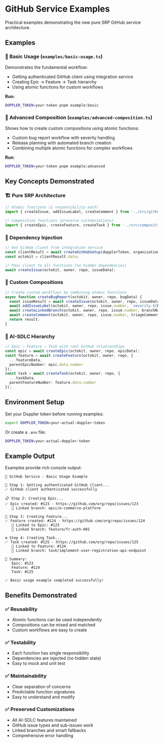 # GitHub Service Examples

Practical examples demonstrating the new pure SRP GitHub service architecture.

## Examples

### 🚀 Basic Usage (`examples/basic-usage.ts`)
Demonstrates the fundamental workflow:
- Getting authenticated GitHub client using integration service
- Creating Epic → Feature → Task hierarchy
- Using atomic functions for custom workflows

**Run:**
```bash
DOPPLER_TOKEN=your-token pnpm example:basic
```

### 🔧 Advanced Composition (`examples/advanced-composition.ts`)
Shows how to create custom compositions using atomic functions:
- Custom bug report workflow with severity handling
- Release planning with automated branch creation
- Combining multiple atomic functions for complex workflows

**Run:**
```bash
DOPPLER_TOKEN=your-token pnpm example:advanced
```

## Key Concepts Demonstrated

### 🏗️ Pure SRP Architecture
```typescript
// Atomic functions (1 responsibility each)
import { createIssue, addIssueLabel, createComment } from '../src/github';

// Composition functions (preserve customizations)
import { createEpic, createFeature, createTask } from '../src/compositions';
```

### 🔌 Dependency Injection
```typescript
// Get GitHub client from integration service
const clientResult = await createGitHubSetup(dopplerToken, organization);
const octokit = clientResult.data;

// Pass client to all functions (no hidden dependencies)
await createIssue(octokit, owner, repo, issueData);
```

### 🧩 Custom Compositions
```typescript
// Create custom workflows by combining atomic functions
async function createBugReport(octokit, owner, repo, bugData) {
  const issueResult = await createIssue(octokit, owner, repo, issueData);
  await addIssueLabel(octokit, owner, repo, issue.number, `severity-${bugData.severity}`);
  await createLinkedBranch(octokit, owner, repo, issue.number, branchName);
  await createComment(octokit, owner, repo, issue.number, triageComment);
  return result;
}
```

### 🔗 AI-SDLC Hierarchy
```typescript
// Epic → Feature → Task with real GitHub relationships
const epic = await createEpic(octokit, owner, repo, epicData);
const feature = await createFeature(octokit, owner, repo, {
  ...featureData,
  parentEpicNumber: epic.data.number
});
const task = await createTask(octokit, owner, repo, {
  ...taskData,
  parentFeatureNumber: feature.data.number
});
```

## Environment Setup

Set your Doppler token before running examples:
```bash
export DOPPLER_TOKEN=your-actual-doppler-token
```

Or create a `.env` file:
```bash
DOPPLER_TOKEN=your-actual-doppler-token
```

## Example Output

Examples provide rich console output:
```
🚀 GitHub Service - Basic Usage Example

📡 Step 1: Getting authenticated GitHub client...
✅ GitHub client authenticated successfully

📋 Step 2: Creating Epic...
✅ Epic created: #123 - https://github.com/org/repo/issues/123
   📁 Linked branch: epic/e-commerce-platform

🔧 Step 3: Creating Feature...
✅ Feature created: #124 - https://github.com/org/repo/issues/124
   🔗 Linked to Epic: #123
   📁 Linked branch: feature/fr-auth-001

⚙️ Step 4: Creating Task...
✅ Task created: #125 - https://github.com/org/repo/issues/125
   🔗 Linked to Feature: #124
   📁 Linked branch: task/implement-user-registration-api-endpoint

🎯 Summary:
   Epic: #123
   Feature: #124
   Task: #125

✅ Basic usage example completed successfully!
```

## Benefits Demonstrated

### ✅ Reusability
- Atomic functions can be used independently
- Compositions can be mixed and matched
- Custom workflows are easy to create

### ✅ Testability
- Each function has single responsibility
- Dependencies are injected (no hidden state)
- Easy to mock and unit test

### ✅ Maintainability
- Clear separation of concerns
- Predictable function signatures
- Easy to understand and modify

### ✅ Preserved Customizations
- All AI-SDLC features maintained
- GitHub issue types and sub-issues work
- Linked branches and smart fallbacks
- Comprehensive error handling
